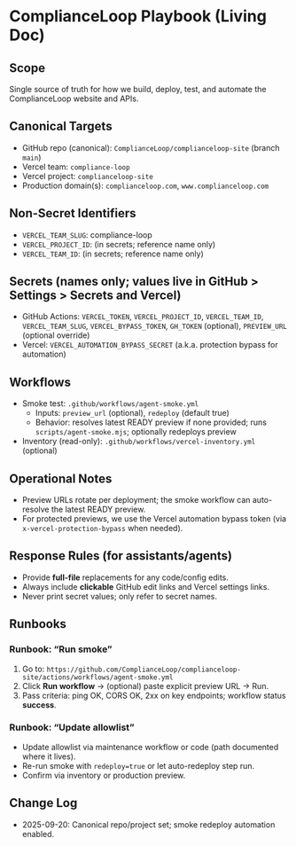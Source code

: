 # ComplianceLoop Playbook (Living Doc)

## Scope
Single source of truth for how we build, deploy, test, and automate the ComplianceLoop website and APIs.

## Canonical Targets
- GitHub repo (canonical): `ComplianceLoop/complianceloop-site` (branch `main`)
- Vercel team: `compliance-loop`
- Vercel project: `complianceloop-site`
- Production domain(s): `complianceloop.com`, `www.complianceloop.com`

## Non-Secret Identifiers
- `VERCEL_TEAM_SLUG`: compliance-loop
- `VERCEL_PROJECT_ID`: (in secrets; reference name only)
- `VERCEL_TEAM_ID`: (in secrets; reference name only)

## Secrets (names only; values live in GitHub > Settings > Secrets and Vercel)
- GitHub Actions: `VERCEL_TOKEN`, `VERCEL_PROJECT_ID`, `VERCEL_TEAM_ID`, `VERCEL_TEAM_SLUG`, `VERCEL_BYPASS_TOKEN`, `GH_TOKEN` (optional), `PREVIEW_URL` (optional override)
- Vercel: `VERCEL_AUTOMATION_BYPASS_SECRET` (a.k.a. protection bypass for automation)

## Workflows
- Smoke test: `.github/workflows/agent-smoke.yml`
  - Inputs: `preview_url` (optional), `redeploy` (default true)
  - Behavior: resolves latest READY preview if none provided; runs `scripts/agent-smoke.mjs`; optionally redeploys preview
- Inventory (read-only): `.github/workflows/vercel-inventory.yml` (optional)

## Operational Notes
- Preview URLs rotate per deployment; the smoke workflow can auto-resolve the latest READY preview.
- For protected previews, we use the Vercel automation bypass token (via `x-vercel-protection-bypass` when needed).

## Response Rules (for assistants/agents)
- Provide **full-file** replacements for any code/config edits.
- Always include **clickable** GitHub edit links and Vercel settings links.
- Never print secret values; only refer to secret names.

## Runbooks
### Runbook: “Run smoke”
1. Go to: `https://github.com/ComplianceLoop/complianceloop-site/actions/workflows/agent-smoke.yml`
2. Click **Run workflow** → (optional) paste explicit preview URL → Run.
3. Pass criteria: ping OK, CORS OK, 2xx on key endpoints; workflow status **success**.

### Runbook: “Update allowlist”
- Update allowlist via maintenance workflow or code (path documented where it lives).
- Re-run smoke with `redeploy=true` or let auto-redeploy step run.
- Confirm via inventory or production preview.

## Change Log
- 2025-09-20: Canonical repo/project set; smoke redeploy automation enabled.
